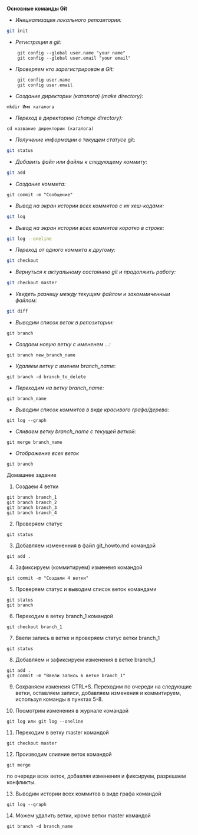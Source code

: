     
**Основные команды Git**

* *Инициализация локального репозитория:* 
```sh
git init
```
* *Регистрация в git:*
```
    git config --global user.name "your name"
    git config --global user.email "your email"
```
* *Проверяем кто зарегистрирован в Git:*
```
    git config user.name
    git config user.email
```
* *Создание директории (каталога) (make directory):*
```
mkdir Имя каталога
``` 
* *Переход в директорию (change directory):*
```
cd название директории (каталога)
```
* *Получение информации о текущем статусе* git:
```sh
git status
```
* *Добавить файл или файлы к следующему коммиту:*
```sh       
git add
```
* *Создание коммита:*
```
git commit -m "Сообщение"
```
* *Вывод на экран истории всех коммитов с их хеш-кодами:*
```sh
git log
```
* *Вывод на экран истории всех коммитов коротко в строке:*
```sh
git log --oneline
```
* *Переход от одного коммита к другому:*
```sh
git checkout
```
* *Вернуться к актуальному состоянию git и продолжить работу:*
```sh
git checkout master
```
* *Увидеть разницу между текущим файлом и закоммиченным файлом:*
```sh
git diff
```
* *Выводим список веток в репозитории:*
```
git branch
```
* *Создаем новую ветку с имененем ...:*
```
git branch new_branch_name
```

* *Удаляем ветку с именем branch_name*:
```
git branch -d branch_to_delete
```
* *Переходим на ветку branch_name:*
```
git branch_name
```
* *Выводим список коммитов в виде красивого графа/дерева:*
```
git log --graph
```
* *Сливаем ветку branch_name c текущей веткой:*
```
git merge branch_name
```

* *Отображение всех веток*
```
git branch
```

 Домашнее задание 

1. Создаем 4 ветки

```
git branch branch_1
git branch branch_2
git branch branch_3
git branch branch_4
```
2. Проверяем статус
```
git status
```
3. Добавляем измененния в файл git_howto.md командой
 ```
git add .
```
4. Зафиксируем (коммитируем) изменеия командой

```
git commit -m "Создали 4 ветки"
```
5. Проверяем статус и выводим список веток командами
```
git status
git branch
```
6. Переходим в ветку branch_1 командой
```
git checkout branch_1
```
7. Ввели запись в ветке и проверяем статус ветки branch_1
```
git status
```
8. Добавляем и зафиксируем изменения в ветке branch_1
```
git add .
git commit -m "Ввели запись в ветке branch_1"
```
9. Сохраняем изменеия CTRL+S.
Переходим по очереди на следующие ветки, оставляем записи, добавляем изменения и коммитируем, используя команды в пунктах 5-8.

10. Посмотрим изменения в журнале командой 

```
git log или git log --oneline
```
11. Переходим в ветку master командой 
```
git checkout master
```
12. Производим слияние веток командой 
```
git merge 
```
по очереди всех веток, добавляя изменения и фиксируем, разрешаем конфликты. 

13. Выводим истории всех коммитов в виде графа командой
```
git log --graph
```
14. Можем удалить ветки, кроме ветки master командой
```
git branch -d branch_name
``` 

